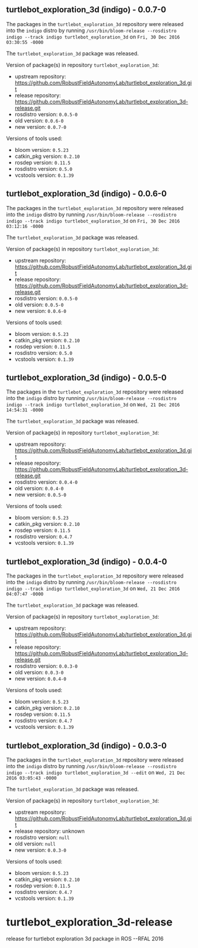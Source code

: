 ## turtlebot_exploration_3d (indigo) - 0.0.7-0

The packages in the `turtlebot_exploration_3d` repository were released into the `indigo` distro by running `/usr/bin/bloom-release --rosdistro indigo --track indigo turtlebot_exploration_3d` on `Fri, 30 Dec 2016 03:30:55 -0000`

The `turtlebot_exploration_3d` package was released.

Version of package(s) in repository `turtlebot_exploration_3d`:

- upstream repository: https://github.com/RobustFieldAutonomyLab/turtlebot_exploration_3d.git
- release repository: https://github.com/RobustFieldAutonomyLab/turtlebot_exploration_3d-release.git
- rosdistro version: `0.0.5-0`
- old version: `0.0.6-0`
- new version: `0.0.7-0`

Versions of tools used:

- bloom version: `0.5.23`
- catkin_pkg version: `0.2.10`
- rosdep version: `0.11.5`
- rosdistro version: `0.5.0`
- vcstools version: `0.1.39`


## turtlebot_exploration_3d (indigo) - 0.0.6-0

The packages in the `turtlebot_exploration_3d` repository were released into the `indigo` distro by running `/usr/bin/bloom-release --rosdistro indigo --track indigo turtlebot_exploration_3d` on `Fri, 30 Dec 2016 03:12:16 -0000`

The `turtlebot_exploration_3d` package was released.

Version of package(s) in repository `turtlebot_exploration_3d`:

- upstream repository: https://github.com/RobustFieldAutonomyLab/turtlebot_exploration_3d.git
- release repository: https://github.com/RobustFieldAutonomyLab/turtlebot_exploration_3d-release.git
- rosdistro version: `0.0.5-0`
- old version: `0.0.5-0`
- new version: `0.0.6-0`

Versions of tools used:

- bloom version: `0.5.23`
- catkin_pkg version: `0.2.10`
- rosdep version: `0.11.5`
- rosdistro version: `0.5.0`
- vcstools version: `0.1.39`


## turtlebot_exploration_3d (indigo) - 0.0.5-0

The packages in the `turtlebot_exploration_3d` repository were released into the `indigo` distro by running `/usr/bin/bloom-release --rosdistro indigo --track indigo turtlebot_exploration_3d` on `Wed, 21 Dec 2016 14:54:31 -0000`

The `turtlebot_exploration_3d` package was released.

Version of package(s) in repository `turtlebot_exploration_3d`:

- upstream repository: https://github.com/RobustFieldAutonomyLab/turtlebot_exploration_3d.git
- release repository: https://github.com/RobustFieldAutonomyLab/turtlebot_exploration_3d-release.git
- rosdistro version: `0.0.4-0`
- old version: `0.0.4-0`
- new version: `0.0.5-0`

Versions of tools used:

- bloom version: `0.5.23`
- catkin_pkg version: `0.2.10`
- rosdep version: `0.11.5`
- rosdistro version: `0.4.7`
- vcstools version: `0.1.39`


## turtlebot_exploration_3d (indigo) - 0.0.4-0

The packages in the `turtlebot_exploration_3d` repository were released into the `indigo` distro by running `/usr/bin/bloom-release --rosdistro indigo --track indigo turtlebot_exploration_3d` on `Wed, 21 Dec 2016 04:07:47 -0000`

The `turtlebot_exploration_3d` package was released.

Version of package(s) in repository `turtlebot_exploration_3d`:

- upstream repository: https://github.com/RobustFieldAutonomyLab/turtlebot_exploration_3d.git
- release repository: https://github.com/RobustFieldAutonomyLab/turtlebot_exploration_3d-release.git
- rosdistro version: `0.0.3-0`
- old version: `0.0.3-0`
- new version: `0.0.4-0`

Versions of tools used:

- bloom version: `0.5.23`
- catkin_pkg version: `0.2.10`
- rosdep version: `0.11.5`
- rosdistro version: `0.4.7`
- vcstools version: `0.1.39`


## turtlebot_exploration_3d (indigo) - 0.0.3-0

The packages in the `turtlebot_exploration_3d` repository were released into the `indigo` distro by running `/usr/bin/bloom-release --rosdistro indigo --track indigo turtlebot_exploration_3d --edit` on `Wed, 21 Dec 2016 03:05:43 -0000`

The `turtlebot_exploration_3d` package was released.

Version of package(s) in repository `turtlebot_exploration_3d`:

- upstream repository: https://github.com/RobustFieldAutonomyLab/turtlebot_exploration_3d.git
- release repository: unknown
- rosdistro version: `null`
- old version: `null`
- new version: `0.0.3-0`

Versions of tools used:

- bloom version: `0.5.23`
- catkin_pkg version: `0.2.10`
- rosdep version: `0.11.5`
- rosdistro version: `0.4.7`
- vcstools version: `0.1.39`


# turtlebot_exploration_3d-release
release for turtlebot exploration 3d package in ROS --RFAL 2016
